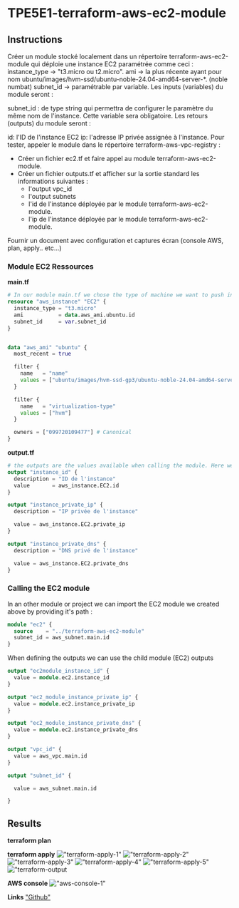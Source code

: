 # TPE5E1-terraform-aws-ec2-module

## Instructions

Créer un module stocké localement dans un répertoire terraform-aws-ec2-module qui déploie une instance EC2 paramétrée comme ceci :
instance_type → "t3.micro ou t2.micro".
ami → la plus récente ayant pour nom ubuntu/images/hvm-ssd/ubuntu-noble-24.04-amd64-server-\*. (noble numbat)
subnet_id → paramétrable par variable.
Les inputs (variables) du module seront :

subnet_id : de type string qui permettra de configurer le paramètre du même nom de l'instance. Cette variable sera obligatoire.
Les retours (outputs) du module seront :

id: l'ID de l'instance EC2
ip: l'adresse IP privée assignée à l'instance.
Pour tester, appeler le module dans le répertoire terraform-aws-vpc-registry :

- Créer un fichier ec2.tf et faire appel au module terraform-aws-ec2-module.
- Créer un fichier outputs.tf et afficher sur la sortie standard les informations suivantes :
  - l'output vpc_id
  - l'output subnets
  - l'id de l'instance déployée par le module terraform-aws-ec2-module.
  - l'ip de l'instance déployée par le module terraform-aws-ec2-module.

Fournir un document avec configuration et captures écran (console AWS, plan, apply.. etc...)

### Module EC2 Ressources

**main.tf**

```terraform
# In our module main.tf we chose the type of machine we want to push in our infrastructure
resource "aws_instance" "EC2" {
  instance_type = "t3.micro"
  ami           = data.aws_ami.ubuntu.id
  subnet_id     = var.subnet_id
}


data "aws_ami" "ubuntu" {
  most_recent = true

  filter {
    name   = "name"
    values = ["ubuntu/images/hvm-ssd-gp3/ubuntu-noble-24.04-amd64-server-*"]
  }

  filter {
    name   = "virtualization-type"
    values = ["hvm"]
  }

  owners = ["099720109477"] # Canonical
}
```

**output.tf**

```terraform
# the outputs are the values available when calling the module. Here we make the EC2 id , private IP and DNS available
output "instance_id" {
  description = "ID de l'instance"
  value       = aws_instance.EC2.id
}

output "instance_private_ip" {
  description = "IP privée de l'instance"

  value = aws_instance.EC2.private_ip
}

output "instance_private_dns" {
  description = "DNS privé de l'instance"

  value = aws_instance.EC2.private_dns
}
```

### Calling the EC2 module

In an other module or project we can import the EC2 module we created above by providing it's path :

```terraform
module "ec2" {
  source    = "../terraform-aws-ec2-module"
  subnet_id = aws_subnet.main.id
}
```

When defining the outputs we can use the child module (EC2) outputs

```terraform
output "ec2module_instance_id" {
  value = module.ec2.instance_id
}

output "ec2_module_instance_private_ip" {
  value = module.ec2.instance_private_ip
}

output "ec2_module_instance_private_dns" {
  value = module.ec2.instance_private_dns
}

output "vpc_id" {
  value = aws_vpc.main.id
}

output "subnet_id" {

  value = aws_subnet.main.id

}
```

## Results

**terraform plan**

**terraform apply**
!["terraform-apply-1"](https://github.com/Yonahey/aws-atelier/blob/TP/5E1-terraform-aws-ec2-module/terraform-aws-vpc-registry/screenshots/terraform-apply-1.png?raw=true)
!["terraform-apply-2"](https://github.com/Yonahey/aws-atelier/blob/TP/5E1-terraform-aws-ec2-module/terraform-aws-vpc-registry/screenshots/terraform-apply-2.png?raw=true)
!["terraform-apply-3"](https://github.com/Yonahey/aws-atelier/blob/TP/5E1-terraform-aws-ec2-module/terraform-aws-vpc-registry/screenshots/terraform-apply-3.png?raw=true)
!["terraform-apply-4"](https://github.com/Yonahey/aws-atelier/blob/TP/5E1-terraform-aws-ec2-module/terraform-aws-vpc-registry/screenshots/terraform-apply-4.png?raw=true)
!["terraform-apply-5"](https://github.com/Yonahey/aws-atelier/blob/TP/5E1-terraform-aws-ec2-module/terraform-aws-vpc-registry/screenshots/terraform-apply-5.png?raw=true)
!["terraform-output](https://github.com/Yonahey/aws-atelier/blob/TP/5E1-terraform-aws-ec2-module/terraform-aws-vpc-registry/screenshots/terraform-apply-outputs.png?raw=true)

**AWS console**
!["aws-console-1"](https://github.com/Yonahey/aws-atelier/blob/TP/5E1-terraform-aws-ec2-module/terraform-aws-vpc-registry/screenshots/AWS-console.png?raw=true)

**Links**
["Github"](https://github.com/Yonahey/aws-atelier/tree/TP/5E1-terraform-aws-ec2-module/terraform-aws-vpc-registry)
